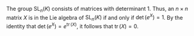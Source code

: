 The group $\mathop{\mathrm{SL}}_n(K)$ consists of matrices with determinant $1$. Thus, an $n\times n$ matrix $X$ is in the Lie algebra of $\mathop{\mathrm{SL}}_n(K)$ if and only if $\det(e^X) = 1$. By the identity that $\det(e^X) = e^{\mathop{\mathrm{tr}}(X)}$, it follows that $\mathop{\mathrm{tr}}(X)=0$.

